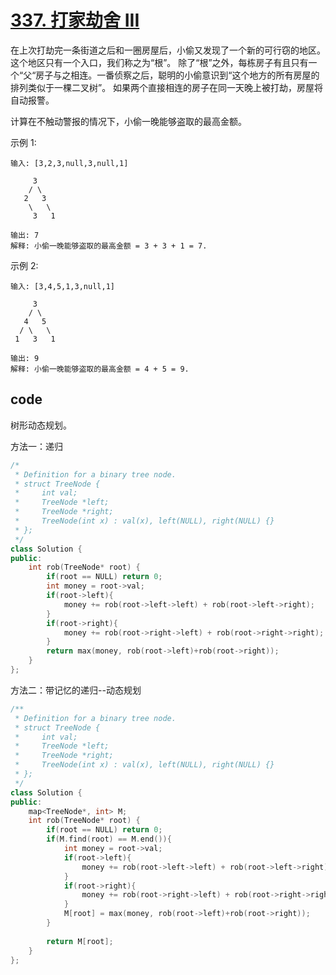 # [337. 打家劫舍 III](https://leetcode-cn.com/problems/house-robber-iii/)

在上次打劫完一条街道之后和一圈房屋后，小偷又发现了一个新的可行窃的地区。这个地区只有一个入口，我们称之为“根”。 除了“根”之外，每栋房子有且只有一个“父“房子与之相连。一番侦察之后，聪明的小偷意识到“这个地方的所有房屋的排列类似于一棵二叉树”。 如果两个直接相连的房子在同一天晚上被打劫，房屋将自动报警。

计算在不触动警报的情况下，小偷一晚能够盗取的最高金额。

示例 1:

    输入: [3,2,3,null,3,null,1]

         3
        / \
       2   3
        \   \ 
         3   1

    输出: 7 
    解释: 小偷一晚能够盗取的最高金额 = 3 + 3 + 1 = 7.
示例 2:

    输入: [3,4,5,1,3,null,1]

         3
        / \
       4   5
      / \   \ 
     1   3   1

    输出: 9
    解释: 小偷一晚能够盗取的最高金额 = 4 + 5 = 9.

## code

树形动态规划。

方法一：递归
```c++
/*
 * Definition for a binary tree node.
 * struct TreeNode {
 *     int val;
 *     TreeNode *left;
 *     TreeNode *right;
 *     TreeNode(int x) : val(x), left(NULL), right(NULL) {}
 * };
 */
class Solution {
public:
    int rob(TreeNode* root) {
        if(root == NULL) return 0;
        int money = root->val;
        if(root->left){
            money += rob(root->left->left) + rob(root->left->right);
        }
        if(root->right){
            money += rob(root->right->left) + rob(root->right->right);
        }
        return max(money, rob(root->left)+rob(root->right));
    }
};
```

方法二：带记忆的递归--动态规划
```c++
/**
 * Definition for a binary tree node.
 * struct TreeNode {
 *     int val;
 *     TreeNode *left;
 *     TreeNode *right;
 *     TreeNode(int x) : val(x), left(NULL), right(NULL) {}
 * };
 */
class Solution {
public:
    map<TreeNode*, int> M;
    int rob(TreeNode* root) {
        if(root == NULL) return 0;
        if(M.find(root) == M.end()){
            int money = root->val;
            if(root->left){
                money += rob(root->left->left) + rob(root->left->right);
            }
            if(root->right){
                money += rob(root->right->left) + rob(root->right->right);
            }
            M[root] = max(money, rob(root->left)+rob(root->right));
        }
        
        return M[root]; 
    }
};
```